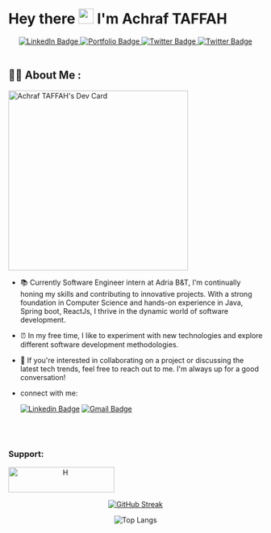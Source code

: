 ### <h1>Hey there <img src="https://media.giphy.com/media/hvRJCLFzcasrR4ia7z/giphy.gif" width="30px"/>  I'm Achraf TAFFAH </h1>

<div id="badges" align='center'>
  <a href="https://www.linkedin.com/in/achraf-taffah-b679a01aa/">
    <img src="https://img.shields.io/badge/LinkedIn-blue?style=for-the-badge&logo=linkedin&logoColor=white" alt="LinkedIn Badge"/>
    <a href="https://taffah-achraf.netlify.app/">
    <img src="https://img.shields.io/badge/Portfolio-white?style=for-the-badge&logo=react&logoColor=blue" alt="Portfolio Badge"/>
    </a>
  <a href="https://x.com/AchrafTaffah">
    <img src="https://img.shields.io/badge/Twitter-blue?style=for-the-badge&logo=twitter&logoColor=white" alt="Twitter Badge"/>
  </a>
    <a href="https://www.youtube.com/@aji_ncodew"><img src="https://img.shields.io/badge/YouTube-%23FF0000.svg?style=for-the-badge&logo=YouTube&logoColor=white" alt="Twitter Badge"/>  </a>
</div>
<br>
	

### <h2>:man_technologist: About Me :</h2>
<a href="https://app.daily.dev/achraf_taffah"><img src="https://api.daily.dev/devcards/v2/C19SSvrcP4BLiI7NzTWiz.png?type=default&r=2bd" width="356" alt="Achraf TAFFAH's Dev Card"/></a>

- 📚 Currently Software Engineer intern at Adria B&T, I'm continually honing my skills and contributing to innovative projects. With a strong foundation in Computer Science and hands-on experience in Java, Spring boot, ReactJs, I thrive in the dynamic world of software development.
- ⏰ In my free time, I like to experiment with new technologies and explore different software development methodologies.
- 📩 If you're interested in collaborating on a project or discussing the latest tech trends, feel free to reach out to me. I'm always up for a good conversation!
- connect with me:
  
  [![Linkedin Badge](https://img.shields.io/badge/-LinkedIn-blue?style=flat&logo=Linkedin&logoColor=white)](https://www.linkedin.com/in/achraf-taffah-b679a01aa/) [![Gmail Badge](https://img.shields.io/badge/Gmail-D14836?style=flat&logo=gmail&logoColor=white)](taffahachraf184@gmail.com)
  
<br>
<br>
<h3 align="left">Support:</h3>
<center><p><a href="https://buymeacoffee.com/achraf_taffah"> <img align="left" src="https://cdn.buymeacoffee.com/buttons/v2/default-yellow.png" height="50" width="210" alt="H" /></a></p></center><br><br>


<br>

<div align='center' width='50%'>

[![GitHub Streak](https://github-readme-streak-stats.herokuapp.com/?user=TAFFAHACHRAF&theme=dark&background=000000)](https://github-readme-streak-stats.herokuapp.com/?user=ET-TOUNANI&theme=dark&background=000000)
	</div>
<div align='center' width='50%' >

![Top Langs](https://github-readme-stats.vercel.app/api/top-langs/?username=TAFFAHACHRAF&hide=javascript,css,scss,html,CMake,Cpp&theme=tokyonight)

</div>



</div>

